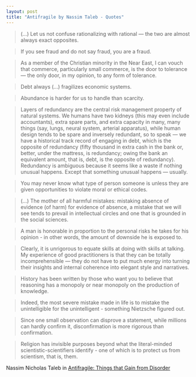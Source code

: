 ```yaml
---
layout: post
title: "Antifragile by Nassim Taleb - Quotes"
---
```

> (...) Let us not confuse rationalizing with rational — the two are almost always exact opposites.

> If you see fraud and do not say fraud, you are a fraud.

> As a member of the Christian minority in the Near East, I can vouch that commerce, particularly small commerce, is the door to tolerance — the only door, in my opinion, to any form of tolerance.

> Debt always (...) fragilizes economic systems.

> Abundance is harder for us to handle than scarcity.

> Layers of redundancy are the central risk management property of natural systems. We humans have two kidneys (this may even include accountants), extra spare parts, and extra capacity in many, many things (say, lungs, neural system, arterial apparatus), while human design tends to be spare and inversely redundant, so to speak — we have a historical track record of engaging in debt, which is the opposite of redundancy (fifty thousand in extra cash in the bank or, better, under the mattress, is redundancy; owing the bank an equivalent amount, that is, debt, is the opposite of redundancy). Redundancy is ambiguous because it seems like a waste if nothing unusual happens. Except that something unusual happens — usually.

> You may never know what type of person someone is unless they are given opportunities to violate moral or ethical codes.

> (...) The mother of all harmful mistakes: mistaking absence of evidence (of harm) for evidence of absence, a mistake that we will see tends to prevail in intellectual circles and one that is grounded in the social sciences.

> A man is honorable in proportion to the personal risks he takes for his opinion - in other words, the amount of downside he is exposed to.

> Clearly, it is unrigorous to equate skills at doing with skills at talking. My experience of good practitioners is that they can be totally incomprehensible — they do not have to put much energy into turning their insights and internal coherence into elegant style and narratives.

> History has been written by those who want you to believe that reasoning has a monopoly or near monopoly on the production of knowledge.

> Indeed, the most severe mistake made in life is to mistake the unintelligible for the unintelligent - something Nietzsche figured out.

> Since one small observation can disprove a statement, while millions can hardly confirm it, disconfirmation is more rigorous than confirmation.

> Religion has invisible purposes beyond what the literal-minded scientistic-scientifiers identify - one of which is to protect us from scientism, that is, them.

Nassim Nicholas Taleb in [Antifragile: Things that Gain from Disorder](https://en.wikipedia.org/wiki/Antifragile_(book))